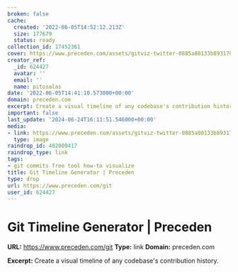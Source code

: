 ```yaml
---
broken: false
cache:
  created: '2022-06-05T14:52:12.213Z'
  size: 177679
  status: ready
collection_id: 17452361
cover: https://www.preceden.com/assets/gitviz-twitter-0885a80133b893170916f5a5ce9733a535fd7b27a25ec57bce4a0b58b2bf1b38.png
creator_ref:
  _id: 624427
  avatar: ''
  email: ''
  name: pitosalas
date: '2022-06-05T14:41:10.573000+00:00'
domain: preceden.com
excerpt: Create a visual timeline of any codebase's contribution history.
important: false
last_update: '2024-06-24T16:11:51.546000+00:00'
media:
- link: https://www.preceden.com/assets/gitviz-twitter-0885a80133b893170916f5a5ce9733a535fd7b27a25ec57bce4a0b58b2bf1b38.png
  type: image
raindrop_id: 402009417
raindrop_type: link
tags:
- git commits free tool how-to visualize
title: Git Timeline Generator | Preceden
type: drop
url: https://www.preceden.com/git
user_id: 624427
---
```


# Git Timeline Generator | Preceden

**URL:** https://www.preceden.com/git
**Type:** link
**Domain:** preceden.com

**Excerpt:** Create a visual timeline of any codebase's contribution history.
